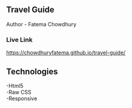 ## Travel Guide
Author - Fatema Chowdhury
### Live Link
https://chowdhuryfatema.github.io/travel-guide/
## Technologies
-Html5 <br/>
-Raw CSS <br/>
-Responsive
